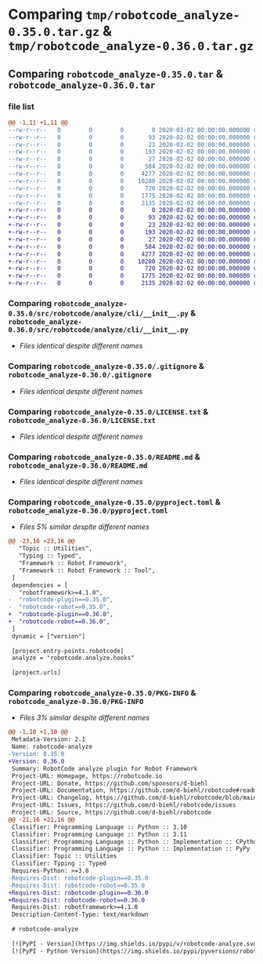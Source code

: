 # Comparing `tmp/robotcode_analyze-0.35.0.tar.gz` & `tmp/robotcode_analyze-0.36.0.tar.gz`

## Comparing `robotcode_analyze-0.35.0.tar` & `robotcode_analyze-0.36.0.tar`

### file list

```diff
@@ -1,11 +1,11 @@
--rw-r--r--   0        0        0        0 2020-02-02 00:00:00.000000 robotcode_analyze-0.35.0/src/robotcode/analyze/__init__.py
--rw-r--r--   0        0        0       93 2020-02-02 00:00:00.000000 robotcode_analyze-0.35.0/src/robotcode/analyze/__main__.py
--rw-r--r--   0        0        0       23 2020-02-02 00:00:00.000000 robotcode_analyze-0.35.0/src/robotcode/analyze/__version__.py
--rw-r--r--   0        0        0      193 2020-02-02 00:00:00.000000 robotcode_analyze-0.35.0/src/robotcode/analyze/hooks.py
--rw-r--r--   0        0        0       27 2020-02-02 00:00:00.000000 robotcode_analyze-0.35.0/src/robotcode/analyze/py.typed
--rw-r--r--   0        0        0      584 2020-02-02 00:00:00.000000 robotcode_analyze-0.35.0/src/robotcode/analyze/cli/__init__.py
--rw-r--r--   0        0        0     4277 2020-02-02 00:00:00.000000 robotcode_analyze-0.35.0/.gitignore
--rw-r--r--   0        0        0    10280 2020-02-02 00:00:00.000000 robotcode_analyze-0.35.0/LICENSE.txt
--rw-r--r--   0        0        0      720 2020-02-02 00:00:00.000000 robotcode_analyze-0.35.0/README.md
--rw-r--r--   0        0        0     1775 2020-02-02 00:00:00.000000 robotcode_analyze-0.35.0/pyproject.toml
--rw-r--r--   0        0        0     2135 2020-02-02 00:00:00.000000 robotcode_analyze-0.35.0/PKG-INFO
+-rw-r--r--   0        0        0        0 2020-02-02 00:00:00.000000 robotcode_analyze-0.36.0/src/robotcode/analyze/__init__.py
+-rw-r--r--   0        0        0       93 2020-02-02 00:00:00.000000 robotcode_analyze-0.36.0/src/robotcode/analyze/__main__.py
+-rw-r--r--   0        0        0       23 2020-02-02 00:00:00.000000 robotcode_analyze-0.36.0/src/robotcode/analyze/__version__.py
+-rw-r--r--   0        0        0      193 2020-02-02 00:00:00.000000 robotcode_analyze-0.36.0/src/robotcode/analyze/hooks.py
+-rw-r--r--   0        0        0       27 2020-02-02 00:00:00.000000 robotcode_analyze-0.36.0/src/robotcode/analyze/py.typed
+-rw-r--r--   0        0        0      584 2020-02-02 00:00:00.000000 robotcode_analyze-0.36.0/src/robotcode/analyze/cli/__init__.py
+-rw-r--r--   0        0        0     4277 2020-02-02 00:00:00.000000 robotcode_analyze-0.36.0/.gitignore
+-rw-r--r--   0        0        0    10280 2020-02-02 00:00:00.000000 robotcode_analyze-0.36.0/LICENSE.txt
+-rw-r--r--   0        0        0      720 2020-02-02 00:00:00.000000 robotcode_analyze-0.36.0/README.md
+-rw-r--r--   0        0        0     1775 2020-02-02 00:00:00.000000 robotcode_analyze-0.36.0/pyproject.toml
+-rw-r--r--   0        0        0     2135 2020-02-02 00:00:00.000000 robotcode_analyze-0.36.0/PKG-INFO
```

### Comparing `robotcode_analyze-0.35.0/src/robotcode/analyze/cli/__init__.py` & `robotcode_analyze-0.36.0/src/robotcode/analyze/cli/__init__.py`

 * *Files identical despite different names*

### Comparing `robotcode_analyze-0.35.0/.gitignore` & `robotcode_analyze-0.36.0/.gitignore`

 * *Files identical despite different names*

### Comparing `robotcode_analyze-0.35.0/LICENSE.txt` & `robotcode_analyze-0.36.0/LICENSE.txt`

 * *Files identical despite different names*

### Comparing `robotcode_analyze-0.35.0/README.md` & `robotcode_analyze-0.36.0/README.md`

 * *Files identical despite different names*

### Comparing `robotcode_analyze-0.35.0/pyproject.toml` & `robotcode_analyze-0.36.0/pyproject.toml`

 * *Files 5% similar despite different names*

```diff
@@ -23,16 +23,16 @@
   "Topic :: Utilities",
   "Typing :: Typed",
   "Framework :: Robot Framework",
   "Framework :: Robot Framework :: Tool",
 ]
 dependencies = [
   "robotframework>=4.1.0",
-  "robotcode-plugin==0.35.0",
-  "robotcode-robot==0.35.0",
+  "robotcode-plugin==0.36.0",
+  "robotcode-robot==0.36.0",
 ]
 dynamic = ["version"]
 
 [project.entry-points.robotcode]
 analyze = "robotcode.analyze.hooks"
 
 [project.urls]
```

### Comparing `robotcode_analyze-0.35.0/PKG-INFO` & `robotcode_analyze-0.36.0/PKG-INFO`

 * *Files 3% similar despite different names*

```diff
@@ -1,10 +1,10 @@
 Metadata-Version: 2.1
 Name: robotcode-analyze
-Version: 0.35.0
+Version: 0.36.0
 Summary: RobotCode analyze plugin for Robot Framework
 Project-URL: Homepage, https://robotcode.io
 Project-URL: Donate, https://github.com/sponsors/d-biehl
 Project-URL: Documentation, https://github.com/d-biehl/robotcode#readme
 Project-URL: Changelog, https://github.com/d-biehl/robotcode/blob/main/CHANGELOG.md
 Project-URL: Issues, https://github.com/d-biehl/robotcode/issues
 Project-URL: Source, https://github.com/d-biehl/robotcode
@@ -21,16 +21,16 @@
 Classifier: Programming Language :: Python :: 3.10
 Classifier: Programming Language :: Python :: 3.11
 Classifier: Programming Language :: Python :: Implementation :: CPython
 Classifier: Programming Language :: Python :: Implementation :: PyPy
 Classifier: Topic :: Utilities
 Classifier: Typing :: Typed
 Requires-Python: >=3.8
-Requires-Dist: robotcode-plugin==0.35.0
-Requires-Dist: robotcode-robot==0.35.0
+Requires-Dist: robotcode-plugin==0.36.0
+Requires-Dist: robotcode-robot==0.36.0
 Requires-Dist: robotframework>=4.1.0
 Description-Content-Type: text/markdown
 
 # robotcode-analyze
 
 [![PyPI - Version](https://img.shields.io/pypi/v/robotcode-analyze.svg)](https://pypi.org/project/robotcode-analyze)
 [![PyPI - Python Version](https://img.shields.io/pypi/pyversions/robotcode-analyze.svg)](https://pypi.org/project/robotcode-analyze)
```


